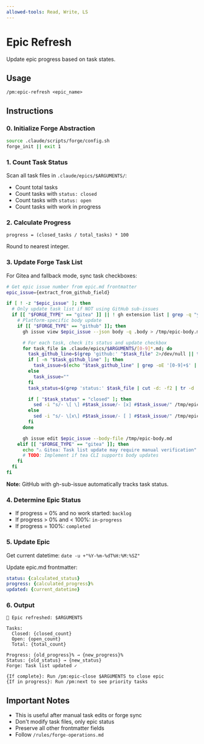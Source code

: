 ```yaml
---
allowed-tools: Read, Write, LS
---
```


# Epic Refresh

Update epic progress based on task states.

## Usage
```
/pm:epic-refresh <epic_name>
```

## Instructions

### 0. Initialize Forge Abstraction

```bash
source .claude/scripts/forge/config.sh
forge_init || exit 1
```

### 1. Count Task Status

Scan all task files in `.claude/epics/$ARGUMENTS/`:
- Count total tasks
- Count tasks with `status: closed`
- Count tasks with `status: open`
- Count tasks with work in progress

### 2. Calculate Progress

```
progress = (closed_tasks / total_tasks) * 100
```

Round to nearest integer.

### 3. Update Forge Task List

For Gitea and fallback mode, sync task checkboxes:

```bash
# Get epic issue number from epic.md frontmatter
epic_issue={extract_from_github_field}

if [ ! -z "$epic_issue" ]; then
  # Only update task list if NOT using GitHub sub-issues
  if [[ "$FORGE_TYPE" == "gitea" ]] || ! gh extension list | grep -q "yahsan2/gh-sub-issue"; then
    # Platform-specific body update
    if [[ "$FORGE_TYPE" == "github" ]]; then
      gh issue view $epic_issue --json body -q .body > /tmp/epic-body.md

      # For each task, check its status and update checkbox
      for task_file in .claude/epics/$ARGUMENTS/[0-9]*.md; do
        task_github_line=$(grep 'github:' "$task_file" 2>/dev/null || true)
        if [ -n "$task_github_line" ]; then
          task_issue=$(echo "$task_github_line" | grep -oE '[0-9]+$' || true)
        else
          task_issue=""
        fi
        task_status=$(grep 'status:' $task_file | cut -d: -f2 | tr -d ' ')

        if [ "$task_status" = "closed" ]; then
          sed -i "s/- \[ \] #$task_issue/- [x] #$task_issue/" /tmp/epic-body.md
        else
          sed -i "s/- \[x\] #$task_issue/- [ ] #$task_issue/" /tmp/epic-body.md
        fi
      done

      gh issue edit $epic_issue --body-file /tmp/epic-body.md
    elif [[ "$FORGE_TYPE" == "gitea" ]]; then
      echo "⚠️ Gitea: Task list update may require manual verification"
      # TODO: Implement if tea CLI supports body updates
    fi
  fi
fi
```

**Note:** GitHub with gh-sub-issue automatically tracks task status.

### 4. Determine Epic Status

- If progress = 0% and no work started: `backlog`
- If progress > 0% and < 100%: `in-progress`
- If progress = 100%: `completed`

### 5. Update Epic

Get current datetime: `date -u +"%Y-%m-%dT%H:%M:%SZ"`

Update epic.md frontmatter:
```yaml
status: {calculated_status}
progress: {calculated_progress}%
updated: {current_datetime}
```

### 6. Output

```
🔄 Epic refreshed: $ARGUMENTS

Tasks:
  Closed: {closed_count}
  Open: {open_count}
  Total: {total_count}
  
Progress: {old_progress}% → {new_progress}%
Status: {old_status} → {new_status}
Forge: Task list updated ✓

{If complete}: Run /pm:epic-close $ARGUMENTS to close epic
{If in progress}: Run /pm:next to see priority tasks
```

## Important Notes

- This is useful after manual task edits or forge sync
- Don't modify task files, only epic status
- Preserve all other frontmatter fields
- Follow `/rules/forge-operations.md`
